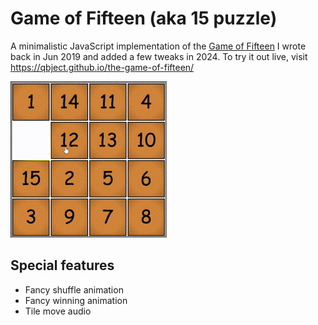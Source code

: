 # Game of Fifteen (aka 15 puzzle)

A minimalistic JavaScript implementation of the [Game of Fifteen](https://en.wikipedia.org/wiki/15_puzzle) I wrote back in Jun 2019 and added a few tweaks in 2024. To try it out live, visit https://qbject.github.io/the-game-of-fifteen/

![](doc/img/demo.gif)

## Special features

-   Fancy shuffle animation
-   Fancy winning animation
-   Tile move audio
